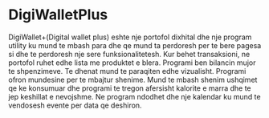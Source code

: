 # DigiWalletPlus
DigiWallet+(Digital wallet plus) eshte nje portofol dixhital dhe nje program utility ku mund te mbash para dhe qe mund ta perdoresh per te bere pagesa si dhe te perdoresh nje sere funksionalitetesh. Kur behet transaksioni, ne portofol ruhet edhe lista me produktet e blera. Programi ben bilancin mujor te shpenzimeve. Te dhenat mund te paraqiten edhe vizualisht. Programi ofron mundesine per te mbajtur shenime. Mund te mbash shenim ushqimet qe ke konsumuar dhe programi te tregon afersisht kalorite e marra dhe te jep keshillat e nevojshme. Ne program ndodhet dhe nje kalendar ku mund te vendosesh evente per data qe deshiron.
